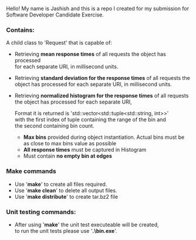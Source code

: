 Hello! 
My name is Jashish and this is a repo I created for my submission for <br />
Software Developer Candidate Exercise.

### Contains:
A child class to 'Request' that is capable of:
- Retrieving **mean response times** of all requests the object has processed <br />
  for each separate URI, in millisecond units.
- Retrieving **standard deviation for the response times** of all requests the<br />
   object has processed for each separate URI, in millisecond units.
- Retrieving **normalized histogram for the response times** of all requests <br />
  the object has processed for each separate URI,
  
  Format it is returned is 'std::vector<std::tuple<std::string, int>>'<br />
  with the first index of tuple containing the range of the bin and <br />
  the second containing bin count.
  - **Max bins** provided during object instantiation. Actual bins must be <br />
    as close to max bins value as possible
  - **All response times** must be captured in Histogram 
  - Must contain **no empty bin at edges**

### Make commands
  - Use '**make**' to create all files required.<br />
  - Use '**make clean**' to delete all output files.<br />
  - Use '**make distribute**' to create tar.bz2 file

### Unit testing commands:
  - After using '**make**' the unit test executeable will be created,<br />
    to run the unit tests please use '**.\bin.exe**'.
